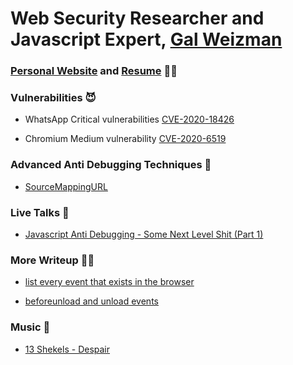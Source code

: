 # Web Security Researcher and Javascript Expert, [Gal Weizman](https://weizman.github.io/website/?resume)

### [Personal Website](https://weizman.github.io/website/) and [Resume](https://weizman.github.io/website/?resume) 👋🏽

### Vulnerabilities 😈

* WhatsApp Critical vulnerabilities [CVE-2020-18426](https://weizman.github.io/website/?WhatsApp-Vulnerability-Disclosure-Read-Permissions-From-The-File-System-(CVE-2019-18426))

* Chromium Medium vulnerability [CVE-2020-6519](https://weizman.github.io/website/?csp-bypass-vul)

### Advanced Anti Debugging Techniques 🚫

* [SourceMappingURL](https://weizman.github.io/website/?javascript-anti-debugging-some-next-level-shit-part-1)

### Live Talks 🎤

* [Javascript Anti Debugging - Some Next Level Shit (Part 1)](https://www.youtube.com/watch?v=KYhgCjfdr-M)

### More Writeup ✍🏽

* [list every event that exists in the browser](https://weizman.github.io/website/?list-every-event-that-exists-in-the-browser)

* [beforeunload and unload events](https://weizman.github.io/website/?beforeunload-and-unload-events)

### Music 🎵

* [13 Shekels - Despair](https://www.youtube.com/watch?v=IXuqv6_3PUU)
